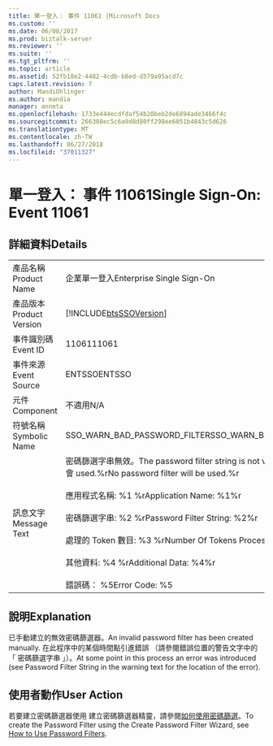 ```yaml
---
title: 單一登入： 事件 11061 |Microsoft Docs
ms.custom: ''
ms.date: 06/08/2017
ms.prod: biztalk-server
ms.reviewer: ''
ms.suite: ''
ms.tgt_pltfrm: ''
ms.topic: article
ms.assetid: 52fb18e2-4482-4cdb-b8ed-d579a95acd7c
caps.latest.revision: 7
author: MandiOhlinger
ms.author: mandia
manager: anneta
ms.openlocfilehash: 1733e444ecdfdaf54b20beb2de6894ade3466f4c
ms.sourcegitcommit: 266308ec5c6a9d8d80ff298ee6051b4843c5d626
ms.translationtype: MT
ms.contentlocale: zh-TW
ms.lasthandoff: 06/27/2018
ms.locfileid: "37011327"
---
```

# <a name="single-sign-on-event-11061"></a><span data-ttu-id="ad263-102">單一登入： 事件 11061</span><span class="sxs-lookup"><span data-stu-id="ad263-102">Single Sign-On: Event 11061</span></span>
## <a name="details"></a><span data-ttu-id="ad263-103">詳細資料</span><span class="sxs-lookup"><span data-stu-id="ad263-103">Details</span></span>  
  
|                 |                                                                                                                                                                                                                                                                   |
|-----------------|-------------------------------------------------------------------------------------------------------------------------------------------------------------------------------------------------------------------------------------------------------------------|
|  <span data-ttu-id="ad263-104">產品名稱</span><span class="sxs-lookup"><span data-stu-id="ad263-104">Product Name</span></span>   |                                                                                                                     <span data-ttu-id="ad263-105">企業單一登入</span><span class="sxs-lookup"><span data-stu-id="ad263-105">Enterprise Single Sign-On</span></span>                                                                                                                     |
| <span data-ttu-id="ad263-106">產品版本</span><span class="sxs-lookup"><span data-stu-id="ad263-106">Product Version</span></span> |                                                                                                    [!INCLUDE[btsSSOVersion](../includes/btsssoversion-md.md)]                                                                                                     |
|    <span data-ttu-id="ad263-107">事件識別碼</span><span class="sxs-lookup"><span data-stu-id="ad263-107">Event ID</span></span>     |                                                                                                                               <span data-ttu-id="ad263-108">11061</span><span class="sxs-lookup"><span data-stu-id="ad263-108">11061</span></span>                                                                                                                               |
|  <span data-ttu-id="ad263-109">事件來源</span><span class="sxs-lookup"><span data-stu-id="ad263-109">Event Source</span></span>   |                                                                                                                              <span data-ttu-id="ad263-110">ENTSSO</span><span class="sxs-lookup"><span data-stu-id="ad263-110">ENTSSO</span></span>                                                                                                                               |
|    <span data-ttu-id="ad263-111">元件</span><span class="sxs-lookup"><span data-stu-id="ad263-111">Component</span></span>    |                                                                                                                                <span data-ttu-id="ad263-112">不適用</span><span class="sxs-lookup"><span data-stu-id="ad263-112">N/A</span></span>                                                                                                                                |
|  <span data-ttu-id="ad263-113">符號名稱</span><span class="sxs-lookup"><span data-stu-id="ad263-113">Symbolic Name</span></span>  |                                                                                                                   <span data-ttu-id="ad263-114">SSO_WARN_BAD_PASSWORD_FILTER</span><span class="sxs-lookup"><span data-stu-id="ad263-114">SSO_WARN_BAD_PASSWORD_FILTER</span></span>                                                                                                                    |
|  <span data-ttu-id="ad263-115">訊息文字</span><span class="sxs-lookup"><span data-stu-id="ad263-115">Message Text</span></span>   | <span data-ttu-id="ad263-116">密碼篩選字串無效。</span><span class="sxs-lookup"><span data-stu-id="ad263-116">The password filter string is not valid.</span></span> <span data-ttu-id="ad263-117">任何密碼篩選將不會 used.%r</span><span class="sxs-lookup"><span data-stu-id="ad263-117">No password filter will be used.%r</span></span><br /><br /> <span data-ttu-id="ad263-118">應用程式名稱: %1 %r</span><span class="sxs-lookup"><span data-stu-id="ad263-118">Application Name: %1%r</span></span><br /><br /> <span data-ttu-id="ad263-119">密碼篩選字串: %2 %r</span><span class="sxs-lookup"><span data-stu-id="ad263-119">Password Filter String: %2%r</span></span><br /><br /> <span data-ttu-id="ad263-120">處理的 Token 數目: %3 %r</span><span class="sxs-lookup"><span data-stu-id="ad263-120">Number Of Tokens Processed: %3%r</span></span><br /><br /> <span data-ttu-id="ad263-121">其他資料: %4 %r</span><span class="sxs-lookup"><span data-stu-id="ad263-121">Additional Data: %4%r</span></span><br /><br /> <span data-ttu-id="ad263-122">錯誤碼： %5</span><span class="sxs-lookup"><span data-stu-id="ad263-122">Error Code: %5</span></span> |
  
## <a name="explanation"></a><span data-ttu-id="ad263-123">說明</span><span class="sxs-lookup"><span data-stu-id="ad263-123">Explanation</span></span>  
 <span data-ttu-id="ad263-124">已手動建立的無效密碼篩選器。</span><span class="sxs-lookup"><span data-stu-id="ad263-124">An invalid password filter has been created manually.</span></span> <span data-ttu-id="ad263-125">在此程序中的某個時間點引進錯誤 （請參閱錯誤位置的警告文字中的 「 密碼篩選字串 」）。</span><span class="sxs-lookup"><span data-stu-id="ad263-125">At some point in this process an error was introduced (see Password Filter String in the warning text for the location of the error).</span></span>  
  
## <a name="user-action"></a><span data-ttu-id="ad263-126">使用者動作</span><span class="sxs-lookup"><span data-stu-id="ad263-126">User Action</span></span>  
 <span data-ttu-id="ad263-127">若要建立密碼篩選器使用 建立密碼篩選器精靈，請參閱[如何使用密碼篩選](../core/how-to-use-password-filters.md)。</span><span class="sxs-lookup"><span data-stu-id="ad263-127">To create the Password Filter using the Create Password Filter Wizard, see [How to Use Password Filters](../core/how-to-use-password-filters.md).</span></span>